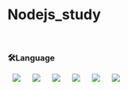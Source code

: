 # Nodejs_study



 <p align="center">
    <br/>
 <h3>🛠Language</h3>
    <img src="https://img.shields.io/badge/-Node.js-339933?style=flat&logo=Node.js&logoColor=white" style="height : auto; margin-left : 10px; margin-right : 10px;"/>
    <img src="https://img.shields.io/badge/JavaScript-F7DF1E?style=flat-square&logo=JavaScript&logoColor=white" style="height : auto; margin-left : 10px; margin-right : 10px;"/>
    <img src="https://img.shields.io/badge/-HTML-E34F26?style=flat&logo=HTML5&logoColor=white" style="height : auto; margin-left : 10px; margin-right : 10px;"//>
    <img src="https://img.shields.io/badge/-Amazon AWS-232F3E?style=flat&logo=Amazon AWS&logoColor=white" style="height : auto; margin-left : 10px; margin-right : 10px;"//>
    <img src="https://img.shields.io/badge/-Ubuntu-E95420?style=flat&logo=Ubuntu&logoColor=white" style="height : auto; margin-left : 10px; margin-right : 10px;"//>
    <img src="https://img.shields.io/badge/-Visual Studio Code-007ACC?style=flat&logo=Visual Studio Code&logoColor=white" style="height : auto; margin-left : 10px; margin-right : 10px;"//>
    
